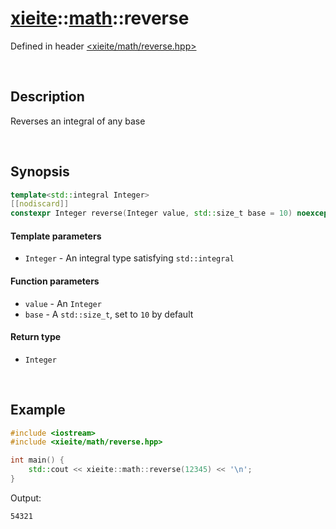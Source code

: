 # [xieite](../xieite.md)\:\:[math](../math.md)\:\:reverse
Defined in header [<xieite/math/reverse.hpp>](../../include/xieite/math/reverse.hpp)

&nbsp;

## Description
Reverses an integral of any base

&nbsp;

## Synopsis
```cpp
template<std::integral Integer>
[[nodiscard]]
constexpr Integer reverse(Integer value, std::size_t base = 10) noexcept;
```
#### Template parameters
- `Integer` - An integral type satisfying `std::integral`
#### Function parameters
- `value` - An `Integer`
- `base` - A `std::size_t`, set to `10` by default
#### Return type
- `Integer`

&nbsp;

## Example
```cpp
#include <iostream>
#include <xieite/math/reverse.hpp>

int main() {
    std::cout << xieite::math::reverse(12345) << '\n';
}
```
Output:
```
54321
```
